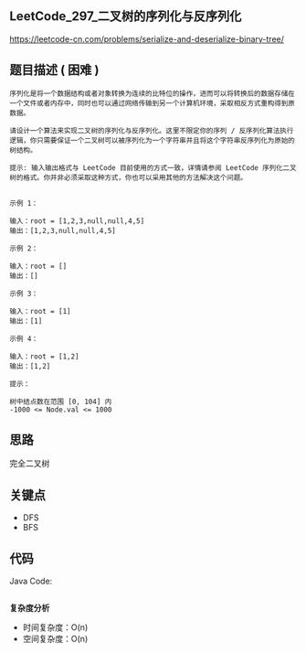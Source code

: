 ## LeetCode_297_二叉树的序列化与反序列化

https://leetcode-cn.com/problems/serialize-and-deserialize-binary-tree/

## 题目描述 ( 困难 )

```
序列化是将一个数据结构或者对象转换为连续的比特位的操作，进而可以将转换后的数据存储在一个文件或者内存中，同时也可以通过网络传输到另一个计算机环境，采取相反方式重构得到原数据。

请设计一个算法来实现二叉树的序列化与反序列化。这里不限定你的序列 / 反序列化算法执行逻辑，你只需要保证一个二叉树可以被序列化为一个字符串并且将这个字符串反序列化为原始的树结构。

提示: 输入输出格式与 LeetCode 目前使用的方式一致，详情请参阅 LeetCode 序列化二叉树的格式。你并非必须采取这种方式，你也可以采用其他的方法解决这个问题。


示例 1：

输入：root = [1,2,3,null,null,4,5]
输出：[1,2,3,null,null,4,5]

示例 2：

输入：root = []
输出：[]

示例 3：

输入：root = [1]
输出：[1]

示例 4：

输入：root = [1,2]
输出：[1,2]
 
提示：

树中结点数在范围 [0, 104] 内
-1000 <= Node.val <= 1000
```

## 思路

完全二叉树

## 关键点

- DFS
- BFS

## 代码

Java Code:

```java

```


**复杂度分析**

- 时间复杂度：O(n)
- 空间复杂度：O(n)


